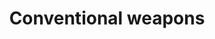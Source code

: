 ---
title: Conventional weapons
longTitle: 'Conventional weapons'
tags:
- gccommon
usedFor:
- "[[Weapons]]"
---
